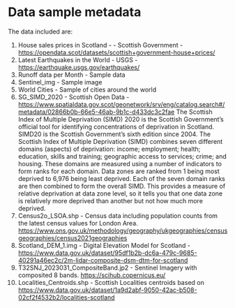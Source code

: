# Data sample metadata

The data included are:

1. House sales prices in Scotland -  - Scottish Government - https://opendata.scot/datasets/scottish+government-house+prices/
2. Latest Earthquakes in the World - USGS -  https://earthquake.usgs.gov/earthquakes/
3. Runoff data per Month - Sample data
4. Sentinel_img - Sample image
5. World Cities - Sample of cities around the world
6. SG_SIMD_2020 - Scottish Open Data - https://www.spatialdata.gov.scot/geonetwork/srv/eng/catalog.search#/metadata/02866b0b-66e5-46ab-9b1c-d433dc3c2fae
   The Scottish Index of Multiple Deprivation (SIMD) 2020 is the Scottish Government’s official tool for identifying concentrations of deprivation in Scotland. SIMD20 is the Scottish Government’s sixth edition since 2004. The Scottish Index of Multiple Deprivation (SIMD) combines seven different domains (aspects) of deprivation: income; employment; health; education, skills and training; geographic access to services; crime; and housing. These domains are measured using a number of indicators to form ranks for each domain. Data zones are ranked from 1 being most deprived to 6,976 being least deprived. Each of the seven domain ranks are then combined to form the overall SIMD. This provides a measure of relative deprivation at data zone level, so it tells you that one data zone is relatively more deprived than another but not how much more deprived.
7. Census2o_LSOA.shp - Census data including population counts from the latest census values for London Area. https://www.ons.gov.uk/methodology/geography/ukgeographies/censusgeographies/census2021geographies
8. Scotland_DEM_1.img - Digital Elevation Model for Scotland - https://www.data.gov.uk/dataset/95df1b2b-dc6a-479c-9685-40291a46ec2c/2m-lidar-composite-dsm-dtm-for-scotland
9. T32SNJ_2023031_CompositeBand.jp2 - Sentinel Imagery with composited 8 bands. https://scihub.copernicus.eu/ 
10. Localities_Centroids.shp - Scottish Localities centroids based on https://www.data.gov.uk/dataset/1a9d2abf-9050-42ac-b508-02cf2f4532b2/localities-scotland 
